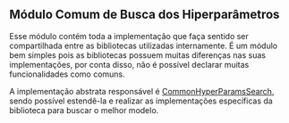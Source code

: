 ## Módulo Comum de Busca dos Hiperparâmetros

Esse módulo contém toda a implementação que faça sentido ser compartilhada entre as
bibliotecas utilizadas internamente. É um módulo bem simples pois as bibliotecas possuem
muitas diferenças nas suas implementações, por conta disso, não é possível declarar
muitas funcionalidades como comuns.

A implementação abstrata responsável é [CommonHyperParamsSearch](), sendo possível estendê-la
e realizar as implementações específicas da biblioteca para buscar o melhor modelo.